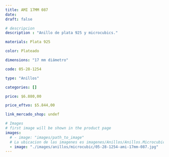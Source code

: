 ```yaml
---
title: AMI 17MM 087
date: 
draft: false

# descripcion
description : "Anillo de plata 925 y microcubics."

materials: Plata 925

color: Plateado

dimensions: "17 mm diámetro"

code: 05-28-1254

type: "Anillos"

categories: []

price: $6.880,00

price_eftvo: $5.844,00

link_mercado_shop: undef

# Images
# first image will be shown in the product page
images:
  # - image: "images/path_to_image"
  # La ubicacion de las imagenes es imagenes/Anillos/Anillos.Microcubic/05-28-1254-ami-17mm-087
  - image: "./images/anillos/microcubic/05-28-1254-ami-17mm-087.jpg"
---
```

